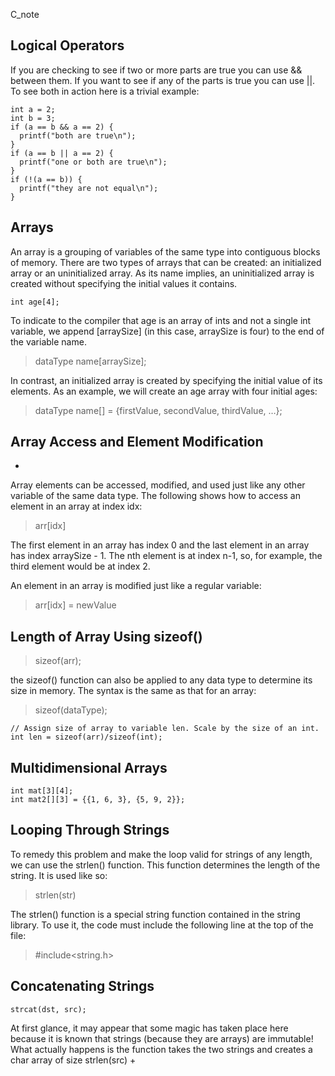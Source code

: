 C_note

## Logical Operators

If you are checking to see if two or more parts are true you can use && between them. If you want to see if any of the parts is true you can use ||. To see both in action here is a trivial example:

```
int a = 2;
int b = 3;
if (a == b && a == 2) {
  printf("both are true\n");
}
if (a == b || a == 2) {
  printf("one or both are true\n");
}
if (!(a == b)) {
  printf("they are not equal\n");
}
```

## Arrays 

An array is a grouping of variables of the same type into contiguous blocks of memory.
There are two types of arrays that can be created: an initialized array or an uninitialized array. As its name implies, an uninitialized array is created without specifying the initial values it contains. 
```
int age[4];
```
To indicate to the compiler that age is an array of ints and not a single int variable, we append [arraySize] (in this case, arraySize is four) to the end of the variable name.
> dataType name[arraySize];

In contrast, an initialized array is created by specifying the initial value of its elements. As an example, we will create an age array with four initial ages:
>dataType name[] = {firstValue, secondValue, thirdValue, …};

## Array Access and Element Modification
-
Array elements can be accessed, modified, and used just like any other variable of the same data type. The following shows how to access an element in an array at index idx:

> arr[idx]

The first element in an array has index 0 and the last element in an array has index arraySize - 1. The nth element is at index n-1, so, for example, the third element would be at index 2.

An element in an array is modified just like a regular variable:

> arr[idx] = newValue

## Length of Array Using sizeof()

>sizeof(arr);

the sizeof() function can also be applied to any data type to determine its size in memory. The syntax is the same as that for an array:

>sizeof(dataType);
```
// Assign size of array to variable len. Scale by the size of an int.
int len = sizeof(arr)/sizeof(int);
```

## Multidimensional Arrays

``` 
int mat[3][4]; 
int mat2[][3] = {{1, 6, 3}, {5, 9, 2}};
```
## Looping Through Strings
To remedy this problem and make the loop valid for strings of any length, we can use the strlen() function. This function determines the length of the string. It is used like so:

>strlen(str)

The strlen() function is a special string function contained in the string library. To use it, the code must include the following line at the top of the file:

>#include<string.h>

## Concatenating Strings
``` 
strcat(dst, src);
```
At first glance, it may appear that some magic has taken place here because it is known that strings (because they are arrays) are immutable! What actually happens is the function takes the two strings and creates a char array of size strlen(src) +